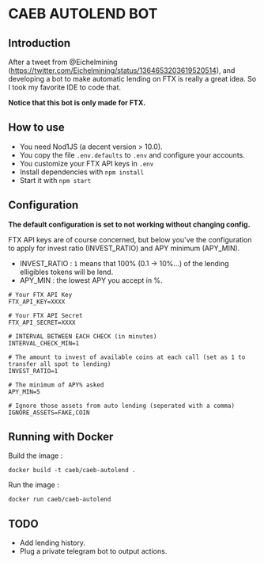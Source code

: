 CAEB AUTOLEND BOT
=================

Introduction
------------

After a tweet from @Eichelmining (https://twitter.com/Eichelmining/status/1364653203619520514), and developing a bot to make automatic lending on FTX is really a great idea.
So I took my favorite IDE to code that.

**Notice that this bot is only made for FTX.**

How to use
----------

 - You need Nod1JS (a decent version > 10.0).
 - You copy the file `.env.defaults` to `.env` and configure your accounts.
 - You customize your FTX API keys in `.env`
 - Install dependencies with `npm install`
 - Start it with `npm start`

Configuration
-------------

**The default configuration is set to not working without changing config.**

FTX API keys are of course concerned, but below you've the configuration to apply for invest ratio (INVEST_RATIO) and APY minimum (APY_MIN).

- INVEST_RATIO : `1` means that 100% (0.1 -> 10%...) of the lending elligibles tokens will be lend.
- APY_MIN : the lowest APY you accept in %.

```
# Your FTX API Key
FTX_API_KEY=XXXX

# Your FTX API Secret
FTX_API_SECRET=XXXX

# INTERVAL BETWEEN EACH CHECK (in minutes)
INTERVAL_CHECK_MIN=1

# The amount to invest of available coins at each call (set as 1 to transfer all spot to lending)
INVEST_RATIO=1

# The minimum of APY% asked
APY_MIN=5

# Ignore those assets from auto lending (seperated with a comma)
IGNORE_ASSETS=FAKE,COIN
```

Running with Docker
-------------------

Build the image :

```
docker build -t caeb/caeb-autolend .
```

Run the image :

```
docker run caeb/caeb-autolend
```

TODO
----

- Add lending history.
- Plug a private telegram bot to output actions.
